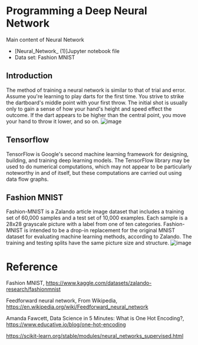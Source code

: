 # Programming a Deep Neural Network
Main content of Neural Network
* [Neural_Network_ (1)]Jupyter notebook file
* Data set: Fashion MNIST
## Introduction 
The method of training a neural network is similar to that of trial and error. Assume you're learning to play darts for the first time. You strive to strike the dartboard's middle point with your first throw. The initial shot is usually only to gain a sense of how your hand's height and speed effect the outcome. If the dart appears to be higher than the central point, you move your hand to throw it lower, and so on.
![image](https://user-images.githubusercontent.com/90750119/166832280-9f5aee1f-1165-4090-bc4c-df9285ca06ee.png)
## Tensorflow
TensorFlow is Google's second machine learning framework for designing, building, and training deep learning models. The TensorFlow library may be used to do numerical computations, which may not appear to be particularly noteworthy in and of itself, but these computations are carried out using data flow graphs. 

## Fashion MNIST
Fashion-MNIST is a Zalando article image dataset that includes a training set of 60,000 samples and a test set of 10,000 examples. Each sample is a 28x28 grayscale picture with a label from one of ten categories. Fashion-MNIST is intended to be a drop-in replacement for the original MNIST dataset for evaluating machine learning methods, according to Zalando. The training and testing splits have the same picture size and structure.
![image](https://user-images.githubusercontent.com/90750119/166833153-31a7b628-9cf8-409a-8458-80359d9c42b5.png)
# Reference

Fashion MNIST, https://www.kaggle.com/datasets/zalando-research/fashionmnist

Feedforward neural network, From Wikipedia, https://en.wikipedia.org/wiki/Feedforward_neural_network

Amanda Fawcett, Data Science in 5 Minutes: What is One Hot Encoding?, https://www.educative.io/blog/one-hot-encoding

https://scikit-learn.org/stable/modules/neural_networks_supervised.html
